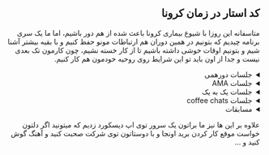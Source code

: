 <div dir="rtl" align='right'>


## کد استار در زمان کرونا

متاسفانه این روزا با شیوع بیماری کرونا باعث شده از هم دور باشیم، اما ما یک سری برنامه چیدیم که بتونیم در همین دوران هم ارتباطات مونو حفظ کنیم و با بقیه بیشتر آشنا شیم و بتونیم اوقات خوشی داشته باشیم تا از کار خسته نشیم، چون کارمون تک بعدی نیست و جدا از اون باید تو این شرایط روی روحیه خودمون هم کار کنیم.
  
<details>
  <summary>جلسات دورهمی </summary>
  
  <div  dir="rtl" align='right'>
  <br>

این جلسات رو ما برای این گذاشتیم که بیشتر با همدیگه صحبت کنیم و تو یک فضای غیر کاری و بیشتر توی یک فضای دوستانه بهم دیگه صحبت کنیم.
همونطور که میدونین ما تو کداستار دو تا تیم مختلف داریم، ممکنه همو تا حدودی بشناسین، اما میخوایم که بیشتر
دور هم جمع شیم و با هم بیشتر صحبت کنیم.
حالا این صحبت ها قراره حول یک سری موضوع های خاصی بچرخه که از قبل هم بتونیم راجبش فکر کنیم و توی جلسه حرف
برای گفتن داشته باشیم.

  </div>
  
  <ul>
   <li>
     <details>
       <summary>
         فیلم
       </summary>
       <p>
         این جلسه ها میتونه راجب موضوع یه فیلمی باشه که بچه ها دیده باشن، یا ببینن، یا با هم استریم
         کنن و ببینن و راجبش با هم دیگه صحبت کنیم و نقد کنیم.
       </p>
     </details>
   </li>
    
   <li>
     <details>
       <summary>
         موسیقی
       </summary>
       <p>
         موضوع این جلسه ها میتونه راجب موسیقی باشه و بشینیم با هم راجب خواننده ها و سلیقه موسیقی و
         این طور چیز ها صحبت کنیم.
       </p>
     </details>
   </li>
    
   <li>
    <details>
      <summary>
         کتاب خوانی
      </summary>
      <p>
        میتونیم با هم دیگه قرار بزاریم و یه کتاب بخونیم و هر آخر هفته راجبش صحبت کنیم، انواع اقسام
        کتاب ها از رمان گرفته تا کتاب های انگیزشی و ...
      </p>
    </details>
   </li>
        
   <li>
    <details>
      <summary>
        مطالب علمی و غیر علمی
      </summary>
      <p>
        یک سری از بچه ها مهارتی رو بلدن میتونن راجبش باهامون صحبت کنن و ازشون چیز میز یاد بگیریم،
        مثلا یک نفر راجب شیرینی صحبت کنه، راجب نجوم و ستاره ها، راجب تجربه تی ای بودن و ...
      </p>
    </details>
  </li>
    
  <li>
    <details>
      <summary>
        English gathering
      </summary>
      <p>
        توی این جلسه ها میتونیم یه سری دورهمی هایی داشته باشیم که باهم راجب یه مسئله ای با زبان
        انگلیسی صحبت کنیم که علاوه بر اون مهارت زبانمون هم قوی شه.
      </p>
    </details>
  </li>
</details>
  
  
<details>
  <summary>جلسات AMA</summary>
  
  <div dir="rtl" align="right">
    <br>
    جلسه AMA یا همون Ask Me Anything یک سری جلساته که توی اون جلسه شما با راهبرتون یا یک سری افراد با تجربه در شرکت یک جلسه میذارید و توی اون
    جلسه هرچی که دلت بخواد میتونی راجب کار، شرکت، گذشته و آینده ستاره و هرچیزی که نیاز داشتی بپرسی و با
    راهبرت راجبش صحبت کنی.
    <br>
    
    [این لینک هم برای اطلاعات بیشتر میتونی مطالعه کنی](https://worldofwork.io/2019/07/ask-me-anything-sessions/)
    
    <br>
    <p>
      در طول دوره کارآموزی شما دوتا از این جلسه ها داری که یکیش اوایل دوره کاراموزیت و بعدیش اواخر اون برگزار
      میشه.
    </p>
    
  </div>
</details>
  
<details>
  <summary>جلسات یک به یک </summary>

  <div dir="rtl" align="right">
    <p>
    جلسات یک به یک یا one-on-one یک سری جلسات دیگس که ما برات در نظر گرفتیم. توی این جلسات شما با
    راهبرت راجب خودتون و مشکلاتی که دارین یا که هرچی صحبت کنی و این در این جلسات شما میتونین فیدبک هاتون راجب کارآموزی تون به راهبرتون بدین .  
    </p>
    
    <p>
      [این لینک هم برای اطلاعات بیشتر میتونی مطالعه کنی.](https://knowyourteam.com/blog/2018/01/03/7-ways-to-prepare-for-an-effective-one-on-one-meeting-with-your-manager/
    </p>
    
  </div>
</details>
  
<details>
  <summary>جلسات coffee chats </summary>
  
  <div dir="rtl" align="right">
    <p>
      این جلسات برای این هست که شما با دوستان هم کارآموز خودتون بیشتر آشنا شید، به این شکل که شما میتونین طبق یه قراری با هم بزارین و با هم توی یه میتینگ صحبت کنین که همدیگر رو بیشتر بشناسین، جدای از این شما میتونین با افراد با تجربه تر شرکت هم همینکار رو کنید و یا حتی اگر خواستید به صورت رندوم با یک نفر وصل شید و یه جلسه coffee chats برید.
    </p>

    <p>
      [این لینک هم برای اطلاعات بیشتر میتونی مطالعه کنی.](https://knowyourteam.com/blog/2018/01/03/7-ways-to-prepare-for-an-effective-one-on-one-meeting-with-your-manager/
    <p>
      یک آپشن دیگه که برات در نظر گرفتیم اینه که تو میتونی خودت یکی از اعضای تیم ستاره رو انتخاب کنی و باهاش
      این جلسه رو بری یا که از طریق بات -ایدی بات- به صورت رندوم به یک نفر وصل شی و توی اون جلسه با هم صحبت
      کنین. 
    </p>
    
    یک آپشن دیگه که برات در نظر گرفتیم اینه که تو میتونی خودت یکی از اعضای تیم ستاره رو انتخاب کنی و باهاش
      این جلسه رو بری یا که از طریق بات -ایدی بات- به صورت رندوم به یک نفر وصل شی و توی اون جلسه با هم صحبت
      کنین.
  </div>
</details>
  
<details>
  <summary>مسابقات</summary>

  <div dir="rtl" align="right">
    <p>
      جدای از همه این جلسات یه سری مسابقه و بازی هم داریم که با هم انجام میدیم.
      بازی های کامپیوتری مثل کانتر، اسم فامیلی، اولون، پانتومیم، اسکریبل و ...
      و همینجور یه سری مسابقات برنامه نویسی داریم که توش قراره کد بزنیم و اول شیم و هم یک سری مسابقه های
      معمایی و پازلی که به لول آخر برسیم تا برنده شیم.
    </p>
  </div>
</details>

  علاوه بر این ها نیز ما براتون یک سرور توی اپ دیسکورد زدیم که میتونید اگر دلتون خواست موقع کار کردن برید اونجا و با دوستاتون توی شرکت صحبت کنید و آهنگ گوش کنید و ...
</div>
